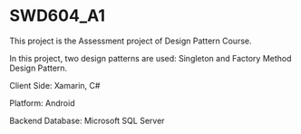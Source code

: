 # SWD604_A1

This project is the Assessment project of Design Pattern Course.

In this project, two design patterns are used: Singleton and Factory Method Design Pattern.

Client Side: Xamarin, C#

Platform: Android

Backend Database: Microsoft SQL Server
